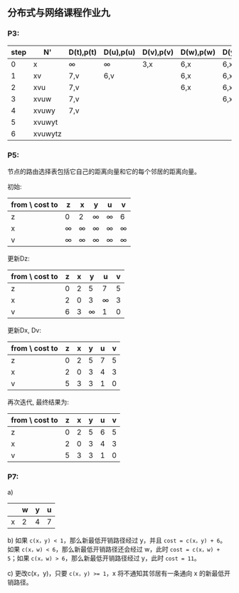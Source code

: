 ## 分布式与网络课程作业九

### P3:

| step | N'      | D(t),p(t) | D(u),p(u) | D(v),p(v) | D(w),p(w) | D(y),p(y) | D(z),p(z) |
| ---- | ------- | --------- | --------- | --------- | --------- | --------- | --------- |
| 0    | x       | ∞         | ∞         | 3,x       | 6,x       | 6,x       | 8,x       |
| 1    | xv      | 7,v       | 6,v       |           | 6,x       | 6,x       | 8,x       |
| 2    | xvu     | 7,v       |           |           | 6,x       | 6,x       | 8,x       |
| 3    | xvuw    | 7,v       |           |           |           | 6,x       | 8,x       |
| 4    | xvuwy   | 7,v       |           |           |           |           | 8,x       |
| 5    | xvuwyt  |           |           |           |           |           | 8,x       |
| 6    | xvuwytz |           |           |           |           |           |           |


### P5:
节点的路由选择表包括它自己的距离向量和它的每个邻居的距离向量。

初始:

| from \ cost to | z    | x    | y    | u    | v    |
| -------------- | ---- | ---- | ---- | ---- | ---- |
| z              | 0    | 2    | ∞    | ∞    | 6    |
| x              | ∞    | ∞    | ∞    | ∞    | ∞    |
| v              | ∞    | ∞    | ∞    | ∞    | ∞    |

更新Dz:

| from \ cost to | z    | x    | y    | u    | v    |
| -------------- | ---- | ---- | ---- | ---- | ---- |
| z              | 0    | 2    | 5    | 7    | 5    |
| x              | 2    | 0    | 3    | ∞    | 3    |
| v              | 6    | 3    | ∞    | 1    | 0    |

更新Dx, Dv:

| from \ cost to | z    | x    | y    | u    | v    |
| -------------- | ---- | ---- | ---- | ---- | ---- |
| z              | 0    | 2    | 5    | 7    | 5    |
| x              | 2    | 0    | 3    | 4    | 3    |
| v              | 5    | 3    | 3    | 1    | 0    |

再次迭代, 最终结果为:

| from \ cost to | z    | x    | y    | u    | v    |
| -------------- | ---- | ---- | ---- | ---- | ---- |
| z              | 0    | 2    | 5    | 6    | 5    |
| x              | 2    | 0    | 3    | 4    | 3    |
| v              | 5    | 3    | 3    | 1    | 0    |


### P7:
a)

|      | w    | y    | u    |
| ---- | ---- | ---- | ---- |
| x    | 2    | 4    | 7    |

b)
如果 `c(x，y) < 1`，那么新最低开销路径经过 y，并且 `cost = c(x，y) + 6`。
如果 `c(x，w) < 6`，那么新最低开销路径还会经过 w，此时 `cost = c(x，w) + 5`；如果 `c(x，w) > 6`，那么新最低开销路径经过 y，此时 `cost = 11`。

c)
更改c(x，y)，只要 `c(x，y) >= 1`，x 将不通知其邻居有一条通向 x 的新最低开销路径。
